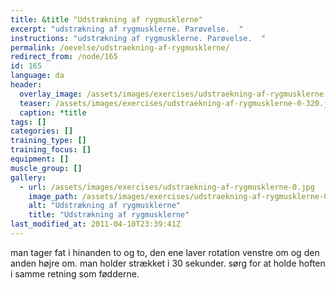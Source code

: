 ```yaml
---
title: &title "Udstrækning af rygmusklerne"
excerpt: "udstrækning af rygmusklerne. Parøvelse.  "
instructions: "udstrækning af rygmusklerne. Parøvelse.  "
permalink: /oevelse/udstraekning-af-rygmusklerne/
redirect_from: /node/165
id: 165
language: da
header:
  overlay_image: /assets/images/exercises/udstraekning-af-rygmusklerne-0.jpg
  teaser: /assets/images/exercises/udstraekning-af-rygmusklerne-0-320.jpg
  caption: *title
tags: []
categories: []
training_type: [] 
training_focus: []
equipment: []
muscle_group: []
gallery:
  - url: /assets/images/exercises/udstraekning-af-rygmusklerne-0.jpg
    image_path: /assets/images/exercises/udstraekning-af-rygmusklerne-0-320.jpg
    alt: "Udstrækning af rygmusklerne"
    title: "Udstrækning af rygmusklerne"
last_modified_at: 2011-04-10T23:39:41Z
---
```


man tager fat i hinanden to og to, den ene laver rotation venstre om og den anden højre om. man holder strækket i 30 sekunder. sørg for at holde hoften i samme retning som fødderne.
